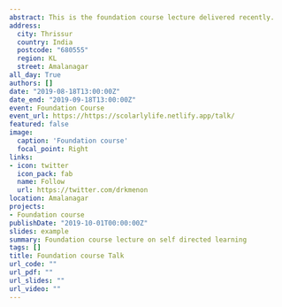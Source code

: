 ```yaml
---
abstract: This is the foundation course lecture delivered recently.
address:
  city: Thrissur
  country: India
  postcode: "680555"
  region: KL
  street: Amalanagar
all_day: True
authors: []
date: "2019-08-18T13:00:00Z"
date_end: "2019-09-18T13:00:00Z"
event: Foundation Course
event_url: https://https://scolarlylife.netlify.app/talk/
featured: false
image:
  caption: 'Foundation course'
  focal_point: Right
links:
- icon: twitter
  icon_pack: fab
  name: Follow
  url: https://twitter.com/drkmenon
location: Amalanagar
projects:
- Foundation course
publishDate: "2019-10-01T00:00:00Z"
slides: example
summary: Foundation course lecture on self directed learning
tags: []
title: Foundation course Talk
url_code: ""
url_pdf: ""
url_slides: ""
url_video: ""
---
```





